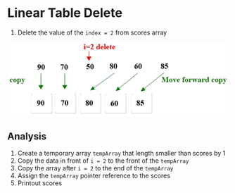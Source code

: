 # Linear Table Delete

1. Delete the value of the `index = 2` from scores array

![delete](delete.png)

## Analysis

1. Create a temporary array `tempArray` that length smaller than scores by 1
2. Copy the data in front of `i = 2` to the front of the `tempArray`
3. Copy the array after `i = 2` to the end of the `tempArray`
4. Assign the `tempArray` pointer reference to the scores
5. Printout scores
